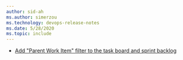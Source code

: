 ```yaml
---
author: sid-ah
ms.author: simerzou
ms.technology: devops-release-notes
ms.date: 5/28/2020
ms.topic: include
---
```

    
- [Add "Parent Work Item" filter to the task board and sprint backlog](#add-parent-work-item-filter-to-the-task-board-and-sprint-backlog)